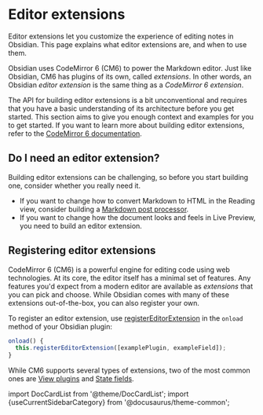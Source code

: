 <!--
 * @Author: luhaifeng666 youzui@hotmail.com
 * @Date: 2022-08-07 11:00:59
 * @LastEditors: luhaifeng666
 * @LastEditTime: 2022-08-09 17:43:11
 * @Description: 
-->
# Editor extensions

Editor extensions let you customize the experience of editing notes in Obsidian. This page explains what editor extensions are, and when to use them.

Obsidian uses CodeMirror 6 (CM6) to power the Markdown editor. Just like Obsidian, CM6 has plugins of its own, called _extensions_. In other words, an Obsidian _editor extension_ is the same thing as a _CodeMirror 6 extension_.

The API for building editor extensions is a bit unconventional and requires that you have a basic understanding of its architecture before you get started. This section aims to give you enough context and examples for you to get started. If you want to learn more about building editor extensions, refer to the [CodeMirror 6 documentation](https://codemirror.net/docs/).

## Do I need an editor extension?

Building editor extensions can be challenging, so before you start building one, consider whether you really need it.

- If you want to change how to convert Markdown to HTML in the Reading view, consider building a [Markdown post processor](../../editor/markdown-post-processing.md).
- If you want to change how the document looks and feels in Live Preview, you need to build an editor extension.

## Registering editor extensions

CodeMirror 6 (CM6) is a powerful engine for editing code using web technologies. At its core, the editor itself has a minimal set of features. Any features you'd expect from a modern editor are available as _extensions_ that you can pick and choose. While Obsidian comes with many of these extensions out-of-the-box, you can also register your own.

To register an editor extension, use [registerEditorExtension](../../reference/typescript/classes/Plugin_2.md#registereditorextension) in the `onload` method of your Obsidian plugin:

```ts
onload() {
  this.registerEditorExtension([examplePlugin, exampleField]);
}
```

While CM6 supports several types of extensions, two of the most common ones are [View plugins](view-plugins.md) and [State fields](state-fields.md).

import DocCardList from '@theme/DocCardList';
import {useCurrentSidebarCategory} from '@docusaurus/theme-common';

<DocCardList items={useCurrentSidebarCategory().items}></DocCardList>
